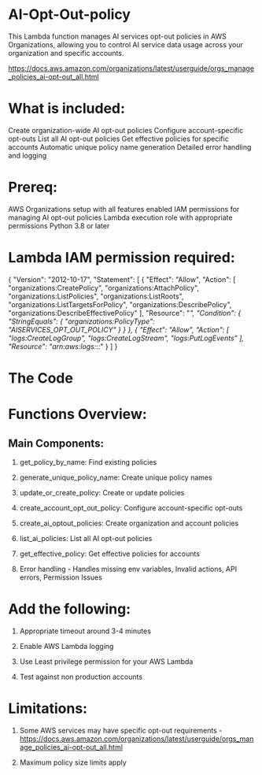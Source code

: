 # AI-Opt-Out-policy

This Lambda function manages AI services opt-out policies in AWS Organizations, allowing you to control AI service data usage across your organization and specific accounts.

https://docs.aws.amazon.com/organizations/latest/userguide/orgs_manage_policies_ai-opt-out_all.html

# What is included:

Create organization-wide AI opt-out policies
Configure account-specific opt-outs
List all AI opt-out policies
Get effective policies for specific accounts
Automatic unique policy name generation
Detailed error handling and logging

# Prereq:
AWS Organizations setup with all features enabled
IAM permissions for managing AI opt-out policies
Lambda execution role with appropriate permissions
Python 3.8 or later


# Lambda IAM permission required:

{
	"Version": "2012-10-17",
	"Statement": [
		{
			"Effect": "Allow",
			"Action": [
				"organizations:CreatePolicy",
				"organizations:AttachPolicy",
				"organizations:ListPolicies",
				"organizations:ListRoots",
				"organizations:ListTargetsForPolicy",
				"organizations:DescribePolicy",
				"organizations:DescribeEffectivePolicy"
			],
			"Resource": "*",
			"Condition": {
				"StringEquals": {
					"organizations:PolicyType": "AISERVICES_OPT_OUT_POLICY"
				}
			}
		},
		{
			"Effect": "Allow",
			"Action": [
				"logs:CreateLogGroup",
				"logs:CreateLogStream",
				"logs:PutLogEvents"
			],
			"Resource": "arn:aws:logs:*:*:*"
		}
	]
}

# The Code 
# Functions Overview:
## Main Components:

1. get_policy_by_name: Find existing policies

2. generate_unique_policy_name: Create unique policy names

3. update_or_create_policy: Create or update policies

4. create_account_opt_out_policy: Configure account-specific opt-outs

5. create_ai_optout_policies: Create organization and account policies

6. list_ai_policies: List all AI opt-out policies

7. get_effective_policy: Get effective policies for accounts
   
9. Error handling - Handles missing env variables, Invalid actions,  API errors, Permission Issues

# Add the following:
1. Appropriate timeout around 3-4 minutes
   
2. Enable AWS Lambda logging
   
3. Use Least privilege permission for your AWS Lambda
   
4. Test against non production accounts

# Limitations:
1. Some AWS services may have specific opt-out requirements - https://docs.aws.amazon.com/organizations/latest/userguide/orgs_manage_policies_ai-opt-out_all.html

2. Maximum policy size limits apply
